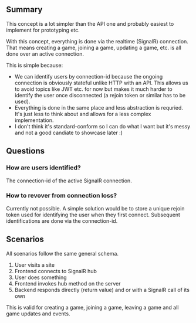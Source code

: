 ## Summary

This concept is a lot simpler than the API one and probably easiest to implement for prototyping etc.

With this concept, everything is done via the realtime (SignalR) connection. That means creating a game, joining a game, updating a game, etc. is all done over an active connection.

This is simple because:

- We can identify users by connection-id because the ongoing connection is obviously stateful unlike HTTP with an API. This allows us to avoid topics like JWT etc. for now but makes it much harder to identify the user once disconnected (a rejoin token or similar has to be used).
- Everything is done in the same place and less abstraction is requried. It's just less to think about and allows for a less complex implementation.
- I don't think it's standard-conform so I can do what I want but it's messy and not a good candiate to showcase later :)

## Questions

### How are users identified?

The connection-id of the active SignalR connection.

### How to revover from connection loss?

Currently not possible. A simple solution would be to store a unique rejoin token used for identifying the user when they first connect. Subsequent identifications are done via the connection-id.

## Scenarios

All scenarios follow the same general schema.

1. User visits a site
2. Frontend connects to SignalR hub
3. User does something
4. Frontend invokes hub method on the server
5. Backend responds directly (return value) and or with a SignalR call of its own

This is valid for creating a game, joining a game, leaving a game and all game updates and events.
